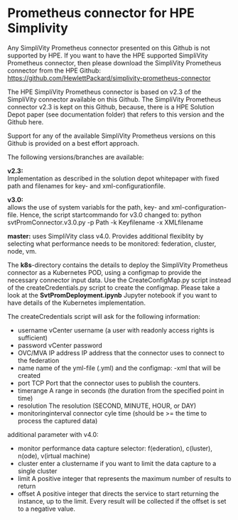 # Prometheus connector for HPE Simplivity

Any SimpliVity Prometheus connector presented on this Github is not supported by HPE. If you want to have the HPE supported SimpliVity Prometheus connector, then please download the SimpliVity Prometheus connector from the HPE Github:
https://github.com/HewlettPackard/simplivity-prometheus-connector

The HPE SimpliVity Prometheus connector is based on v2.3 of the SimpliVity connector available on this Github. The SimpliVity Prometheus connector v2.3 is kept on this Github, because, there is a HPE Solution Depot paper (see documentation folder) that refers to this version and the Github here. 

Support for any of the available SimpliVity Prometheus versions on this Github is provided on a best effort approach.

The following versions/branches are available:

  <b>v2.3:</b>       
    Implementation as described in the solution depot whitepaper with fixed path and filenames for key- and xml-configurationfile. 
    
  <b>v3.0:</b>                
    allows the use of system variabls for the path, key- and xml-configuration-file. Hence, the script startcommando for v3.0 changed to:
      python svtPromConnector.v3.0.py -p Path -k Keyfilename -x XMLfilename
  
  <b>master:</b>
    uses SimpliVity class v4.0. Provides additional flexiblity by selecting what performance needs to be monitored: federation, cluster, node, vm.



 The <b>k8s</b>-directory contains the details to deploy the SimpliVity Prometheus connector as a Kubernetes POD, using a configmap to provide the necessary connector input data. Use the CreateConfigMap.py script instead of the createCredentials.py script to create the configmap. Please take a look at the <b>SvtPromDeployment.ipynb</b> Jupyter notebook if you want to have details of the Kubernetes implementation.  


The createCredentials script will ask for the following information:

  - username               vCenter username (a user with readonly access rights is sufficient)
  - password               vCenter password
  - OVC/MVA IP address     IP address that the connector uses to connect to the federation
  - name                   name of the yml-file (<name>.yml) and the configmap: <name>-xml that will be created
  - port                   TCP Port that the connector uses to publish the counters.  
  - timerange              A range in seconds (the duration from the specified point in time)
  - resolution             The resolution (SECOND, MINUTE, HOUR, or DAY)
  - monitoringinterval     connector cyle time (should be >= the time to process the captured data)

additional parameter with v4.0:
  - monitor                performance data capture selector: f(ederation), c(luster), n(ode), v(irtual machine)
  - cluster                enter a clustername if you want to limit the data capture to a single cluster
  - limit                  A positive integer that represents the maximum number of results to return
  - offset                 A positive integer that directs the service to start returning the <offset value> instance, up to the limit. Every result will be collected if the offset is set to a negative value.



